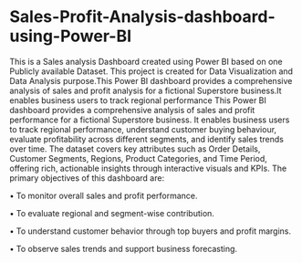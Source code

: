 # Sales-Profit-Analysis-dashboard-using-Power-BI
This is a Sales analysis Dashboard created using Power BI based on one Publicly available Dataset. This project is created for Data Visualization and Data Analysis purpose.This Power BI dashboard provides a comprehensive analysis of sales and profit analysis for a fictional Superstore business.It enables business users to track regional performance
This Power BI dashboard provides a comprehensive analysis of sales and profit performance for a fictional Superstore business. It enables business users to track regional performance, understand customer buying behaviour, evaluate profitability across different segments, and identify sales trends over time.
The dataset covers key attributes such as Order Details, Customer Segments, Regions, Product Categories, and Time Period, offering rich, actionable insights through interactive visuals and KPIs.
The primary objectives of this dashboard are: 

•	To monitor overall sales and profit performance.

•	To evaluate regional and segment-wise contribution.

•	To understand customer behavior through top buyers and profit margins.

•	To observe sales trends and support business forecasting.




